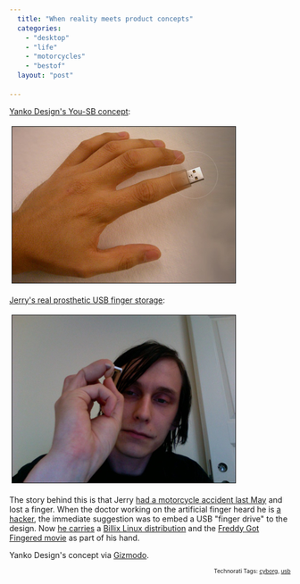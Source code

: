 ```yaml
---
  title: "When reality meets product concepts"
  categories: 
    - "desktop"
    - "life"
    - "motorcycles"
    - "bestof"
  layout: "post"

---
```

<p>
<a href="http://www.yankodesign.com/2009/03/06/finally-a-usb-body-implant-for-hardcore-transfer/">Yanko Design's You-SB concept</a>:
</p><p>
<img src="/files/yanko-yousb.jpg" height="280" width="400" border="1" hspace="4" vspace="4" alt="Yanko Design You-SB finger drive" title="Yanko Design You-SB finger drive" /></p><p>
<a href="http://www.flickr.com/photos/jerry_jalava/2823985839/">Jerry's real prosthetic USB finger storage</a>:
</p><p>
<img src="/files/jerry-finger-usb.jpg" height="300" width="400" border="1" hspace="4" vspace="4" alt="Jerry's prosthetic USB finger storage" title="Jerry's prosthetic USB finger storage" /></p><p>
The story behind this is that Jerry <a href="http://protoblogr.net/blog/view/lost_my_left_ring_finger_on_a_motorcycle_crash_with_deer.html">had a motorcycle accident last May</a> and lost a finger. When the doctor working on the artificial finger heard he is <a href="http://fsfe.org/">a hacker</a>, the immediate suggestion was to embed a USB "finger drive" to the design. Now <a href="http://www.yankodesign.com/2009/03/06/finally-a-usb-body-implant-for-hardcore-transfer/#comment-66214">he carries</a> a <a href="http://sourceforge.net/projects/billix">Billix Linux distribution</a> and the <a href="http://en.wikipedia.org/wiki/Freddy_Got_Fingered">Freddy Got Fingered movie</a> as part of his hand.
</p><p>
Yanko Design's concept via <a href="http://i.gizmodo.com/5166064/image-of-the-day-do-not-try-this-at-home">Gizmodo</a>.
</p>
<p style="text-align:right;font-size:10px;">Technorati Tags: <a href="http://www.technorati.com/tag/cyborg" rel="tag">cyborg</a>, <a href="http://www.technorati.com/tag/usb" rel="tag">usb</a></p>
